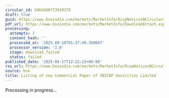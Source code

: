 ```yaml
---
circular_id: b8b50d6773939278
draft: true
guid: https://www.bseindia.com/markets/MarketInfo/DispNoticesNCirculars.aspx?Noticeid={F24E8111-87AA-4BAA-949F-55CC53BB2087}&noticeno=20250917-35&dt=09/17/2025&icount=35&totcount=57&flag=0
pdf_url: https://www.bseindia.com/markets/MarketInfo/DownloadAttach.aspx?id=20250917-35&attachedId=
processing:
  attempts: 1
  content_hash: ''
  processed_at: '2025-09-18T01:27:49.350047'
  processor_version: '2.0'
  stage: download_failed
  status: failed
published_date: '2025-09-17T12:22:23+00:00'
rss_url: https://www.bseindia.com/markets/MarketInfo/DispNoticesNCirculars.aspx?Noticeid={F24E8111-87AA-4BAA-949F-55CC53BB2087}&noticeno=20250917-35&dt=09/17/2025&icount=35&totcount=57&flag=0
source: bse
title: Listing of new Commercial Paper of SBICAP Securities Limited
---
```


Processing in progress...